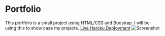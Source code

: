 # Portfolio

This portfolio is a small project using HTML/CSS and Boostrap. I will be using this to show case my projects.
[Live Heroku Deployment](https://taufeeq-portfolio.herokuapp.com/)
![Screenshot](![image](https://user-images.githubusercontent.com/100328416/156953974-734adddf-222c-4363-a295-c6e452cf2d18.png)
)



